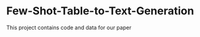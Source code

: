 # Few-Shot-Table-to-Text-Generation
This project contains code and data for our paper <Few-Shot Table-to-Text Generation with Prototype Memory>

